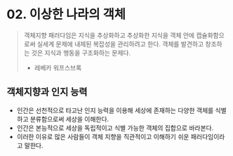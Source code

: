 # 02. 이상한 나라의 객체
> 객체지향 패러다임은 지식을 추상화하고 추상화한 지식을 객체 안에 캡슐화함으로써 실세계 문제에 내제된 복잡성을 관리하려고 한다. 객체를 발견하고 창조하는 것은 지식과 행동을 구조화하는 문제다.
> - 레베카 워프스브록

## 객체지향과 인지 능력
- 인간은 선천적으로 타고난 인지 능력을 이용해 세상에 존재하는 다양한 객체를 식별하고 분류함으로써 세상을 이해한다.
- 인간은 본능적으로 세상을 독립적이고 식별 가능한 객체의 집합으로 바라본다.
- 이러한 이유로 많은 사람들이 객체 지향을 직관적이고 이해하기 쉬운 패러다임이라고 말한다.


